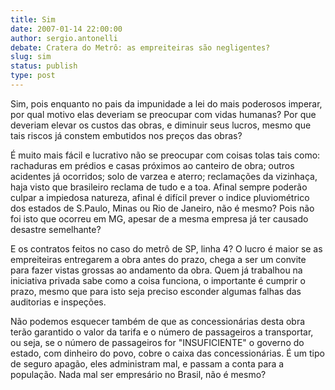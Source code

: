 ```yaml
---
title: Sim
date: 2007-01-14 22:00:00
author: sergio.antonelli
debate: Cratera do Metrô: as empreiteiras são negligentes?
slug: sim
status: publish 
type: post
---
```


Sim, pois enquanto no pais da impunidade a lei do mais poderosos imperar, por qual motivo elas deveriam se preocupar com vidas humanas? Por que deveriam elevar os custos das obras, e diminuir seus lucros, mesmo que tais riscos já constem embutidos nos preços das obras?   

É muito mais fácil e lucrativo não se preocupar com coisas tolas tais como: rachaduras em prédios e casas próximos ao canteiro de obra; outros acidentes já ocorridos; solo de varzea e aterro; reclamações da vizinhaça, haja visto que brasileiro reclama de tudo e a toa. Afinal sempre poderão culpar a impiedosa natureza, afinal é difícil prever o indice pluviométrico dos estados de S.Paulo, Minas ou Rio de Janeiro, não é mesmo? Pois não foi isto que ocorreu em MG, apesar de a mesma empresa já ter causado desastre semelhante?  

E os contratos feitos no caso do metrô de SP, linha 4? O lucro é maior se as empreiteiras entregarem a obra antes do prazo, chega a ser um convite para fazer vistas grossas ao andamento da obra. Quem já trabalhou na iniciativa privada sabe como a coisa funciona, o importante é cumprir o prazo, mesmo que para isto seja preciso esconder algumas falhas das auditorias e inspeções.  

Não podemos esquecer também de que as concessionárias desta obra terão garantido o valor da tarifa e o número de passageiros a transportar, ou seja, se o número de passageiros for "INSUFICIENTE" o governo do estado, com dinheiro do povo, cobre o caixa das concessionárias. É um tipo de seguro apagão, eles administram mal, e passam a conta para a população. Nada mal ser empresário no Brasil, não é mesmo?
